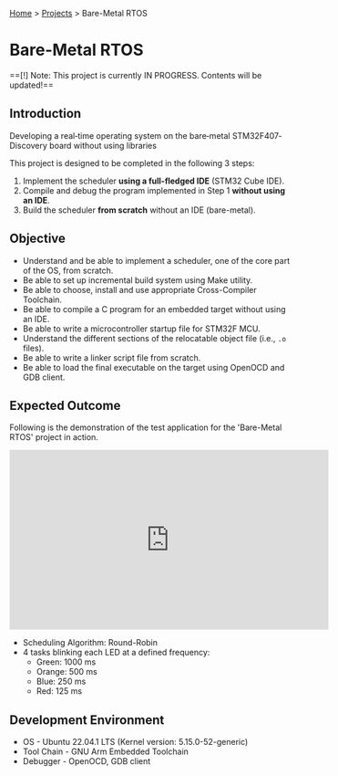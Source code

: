 <a href="../">Home</a> > <a href="./">Projects</a> > Bare-Metal RTOS

# Bare-Metal RTOS

==[!] Note: This project is currently IN PROGRESS. Contents will be updated!==



## Introduction

Developing a real‐time operating system on the bare‐metal STM32F407‐Discovery board without using libraries

This project is designed to be completed in the following 3 steps:

1. Implement the scheduler **using a full-fledged IDE** (STM32 Cube IDE).
2. Compile and debug the program implemented in Step 1 **without using an IDE**. 
3. Build the scheduler **from scratch** without an IDE (bare-metal).



## Objective

- Understand and be able to implement a scheduler, one of the core part of the OS,  from scratch.
- Be able to set up incremental build system using Make utility.
- Be able to choose, install and use appropriate Cross-Compiler Toolchain.
- Be able to compile a C program for an embedded target without using an IDE.
- Be able to write a microcontroller startup file for STM32F MCU.
- Understand the different sections of the relocatable object file (i.e., `.o` files).
- Be able to write a linker script file from scratch.
- Be able to load the final executable on the target using OpenOCD and GDB client.



## Expected Outcome

Following is the demonstration of the test application for the 'Bare-Metal RTOS' project in action. 

<iframe width="560" height="315" src="https://www.youtube.com/embed/MYxrrz4UWkc" title="YouTube video player" frameborder="0" allow="accelerometer; autoplay; clipboard-write; encrypted-media; gyroscope; picture-in-picture; web-share" allowfullscreen></iframe>

- Scheduling Algorithm: Round-Robin 
- 4 tasks blinking each LED at a defined frequency:
  - Green: 1000 ms 
  - Orange: 500 ms 
  - Blue: 250 ms
  - Red: 125 ms



## Development Environment

* OS - Ubuntu 22.04.1 LTS (Kernel version: 5.15.0-52-generic)
* Tool Chain - GNU Arm Embedded Toolchain
* Debugger - OpenOCD, GDB client

